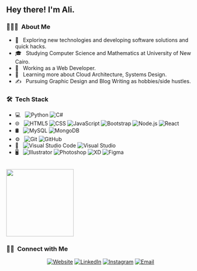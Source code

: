 

<h2> Hey there! I'm Ali.</h2>

<h3> 👨🏻‍💻 &nbsp;About Me </h3>

- 🤔 &nbsp; Exploring new technologies and developing software solutions and quick hacks.
- 🎓 &nbsp; Studying Computer Science and Mathematics at University of New Cairo.
- 💼 &nbsp; Working as a Web Developer.
- 🌱 &nbsp; Learning more about Cloud Architecture, Systems Design.
- ✍️ &nbsp; Pursuing Graphic Design and Blog Writing as hobbies/side hustles.

<h3> 🛠 &nbsp;Tech Stack</h3>

- 💻 &nbsp;
  ![Python](https://img.shields.io/badge/-Python-333333?style=flat&logo=python)
  ![C#](https://img.shields.io/badge/-C++-333333?style=flat&logo=C#)
- 🌐 &nbsp;
  ![HTML5](https://img.shields.io/badge/-HTML5-333333?style=flat&logo=HTML5)
  ![CSS](https://img.shields.io/badge/-CSS-333333?style=flat&logo=CSS3&logoColor=1572B6)
  ![JavaScript](https://img.shields.io/badge/-JavaScript-333333?style=flat&logo=javascript)
  ![Bootstrap](https://img.shields.io/badge/-Bootstrap-333333?style=flat&logo=bootstrap&logoColor=563D7C)
  ![Node.js](https://img.shields.io/badge/-Node.js-333333?style=flat&logo=node.js)
  ![React](https://img.shields.io/badge/-React-333333?style=flat&logo=react)
- 🛢 &nbsp;
  ![MySQL](https://img.shields.io/badge/-MySQL-333333?style=flat&logo=mysql)
  ![MongoDB](https://img.shields.io/badge/-MongoDB-333333?style=flat&logo=mongodb)
- ⚙️ &nbsp;
  ![Git](https://img.shields.io/badge/-Git-333333?style=flat&logo=git)
  ![GitHub](https://img.shields.io/badge/-GitHub-333333?style=flat&logo=github)
- 🔧 &nbsp;
  ![Visual Studio Code](https://img.shields.io/badge/-Visual%20Studio%20Code-333333?style=flat&logo=visual-studio-code&logoColor=007ACC)
  ![Visual Studio](https://img.shields.io/badge/-Visual%20Studio%20-333333?style=flat&logo=visual-studio&logoColor=007ACC)
- 🖥 &nbsp;
  ![Illustrator](https://img.shields.io/badge/-Illustrator-333333?style=flat&logo=adobe-illustrator)
  ![Photoshop](https://img.shields.io/badge/-Photoshop-333333?style=flat&logo=adobe-photoshop)
  ![XD](https://img.shields.io/badge/-XD-333333?style=flat&logo=adobe-xd)
  ![Figma](https://img.shields.io/badge/-Figma-333333?style=flat&logo=Figma)

<br/>

<a href="https://github.com/AliEissa74">
  <img height="180em" src="https://github-readme-stats.vercel.app/api?username=AVS1508&theme=buefy&show_icons=true" />
</a>

<br/>

<h3> 🤝🏻 &nbsp;Connect with Me </h3>

<p align="center">
<a href="https://ali-prof-website.netlify.app/"><img alt="Website" src="https://img.shields.io/badge/Website-www.alisayed.com-blue?style=flat-square&logo=google-chrome"></a>
<a href="https://www.linkedin.com/in/ali-sayed-/"><img alt="LinkedIn" src="https://img.shields.io/badge/LinkedIn-Ali%20Sayed%20-blue?style=flat-square&logo=linkedin"></a>
<a href="https://www.instagram.com/ali_eissa_74/"><img alt="Instagram" src="https://img.shields.io/badge/Instagram-ali__eissa__74-blue?style=flat-square&logo=instagram"></a>
<a href="engalisayed66@gmail.com"><img alt="Email" src="https://img.shields.io/badge/Email-engalisayed66@gmail.com-blue?style=flat-square&logo=gmail"></a>
</p>
